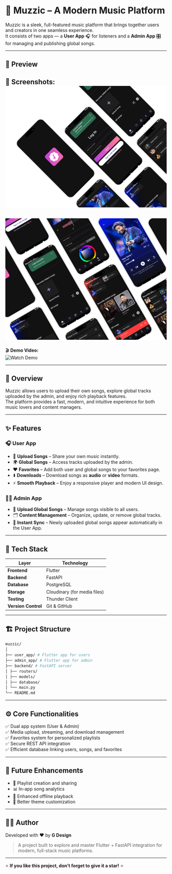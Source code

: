 # 🎵 Muzzic – A Modern Music Platform  

Muzzic is a sleek, full-featured music platform that brings together users and creators in one seamless experience.  
It consists of two apps — a **User App** 🎧 for listeners and a **Admin App** 🎛️ for managing and publishing global songs.  

---

## 🌆 Preview  


📸 **Screenshots:**  
![User App Screenshot](assets/ss/shot_72.png)  
---
![Admin App Screenshot](assets/ss/shot_84.png)
---
🎬 **Demo Video:**  
![Watch Demo](https://drive.google.com/file/d/1U0rtMBbwy_cr29zObCfvCqMN0-cwYcE2/view?usp=sharing)

---

## 🚀 Overview  

Muzzic allows users to upload their own songs, explore global tracks uploaded by the admin, and enjoy rich playback features.  
The platform provides a fast, modern, and intuitive experience for both music lovers and content managers.  

---

## ✨ Features  

### 🎧 User App  
- 🎵 **Upload Songs** – Share your own music instantly.  
- 🌍 **Global Songs** – Access tracks uploaded by the admin.  
- ❤️ **Favorites** – Add both user and global songs to your favorites page.  
- ⬇️ **Downloads** – Download songs as **audio** or **video** formats.  
- ⚡ **Smooth Playback** – Enjoy a responsive player and modern UI design.  

### 🧑‍💻 Admin App  
- 🎤 **Upload Global Songs** – Manage songs visible to all users.  
- 🗂️ **Content Management** – Organize, update, or remove global tracks.  
- 🔄 **Instant Sync** – Newly uploaded global songs appear automatically in the User App.  

---

## 🧩 Tech Stack  

| Layer | Technology |
|-------|-------------|
| **Frontend** | Flutter |
| **Backend** | FastAPI |
| **Database** | PostgreSQL |
| **Storage** | Cloudinary (for media files) |
| **Testing** | Thunder Client |
| **Version Control** | Git & GitHub |

---

## 🏗️ Project Structure  

```bash
muzzic/
│
├── user_app/ # Flutter app for users
├── admin_app/ # Flutter app for admin
├── backend/ # FastAPI server
│ ├── routers/
│ ├── models/
│ ├── database/
│ └── main.py
└── README.md
```

---

## ⚙️ Core Functionalities  

✅ Dual app system (User & Admin)  
✅ Media upload, streaming, and download management  
✅ Favorites system for personalized playlists  
✅ Secure REST API integration  
✅ Efficient database linking users, songs, and favorites  

---

## 🌱 Future Enhancements  

- 🧾 Playlist creation and sharing  
- 📊 In-app song analytics  
- 📶 Enhanced offline playback  
- 🎨 Better theme customization  

---

## 👨‍💻 Author  

Developed with ❤️ by **G Design**  
> A project built to explore and master Flutter + FastAPI integration for modern, full-stack music platforms.  

---

⭐ **If you like this project, don’t forget to give it a star!** ⭐  
